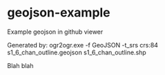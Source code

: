 # geojson-example
Example geojson in github viewer

Generated by: ogr2ogr.exe -f GeoJSON -t_srs crs:84 s1_6_chan_outline.geojson s1_6_chan_outline.shp

Blah blah
